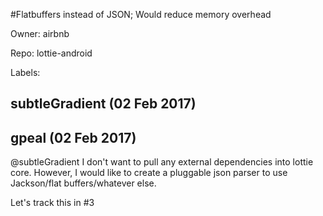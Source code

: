 #Flatbuffers instead of JSON; Would reduce memory overhead

Owner: airbnb

Repo: lottie-android

Labels: 

## subtleGradient (02 Feb 2017)



## gpeal (02 Feb 2017)

@subtleGradient I don't want to pull any external dependencies into lottie core. However, I would like to create a pluggable json parser to use Jackson/flat buffers/whatever else.

Let's track this in #3 

